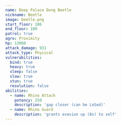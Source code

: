 ```yaml
---
name: Deep Palace Dung Beetle
nickname: Beetle
image: beetle.png
start_floor: 106
end_floor: 109
patrol: true
agro: Proximity
hp: 13060
attack_damage: 931
attack_type: Physical
vulnerabilities:
  bind: true
  heavy: true
  sleep: false
  slow: true
  stun: true
  resolution: false
abilities:
  - name: Rhino Attack
    potency: 250
    description: 'gap closer (can be LoSed)'
  - name: Rhino Guard
    description: 'grants evasion up (8s) to self'
---
```

